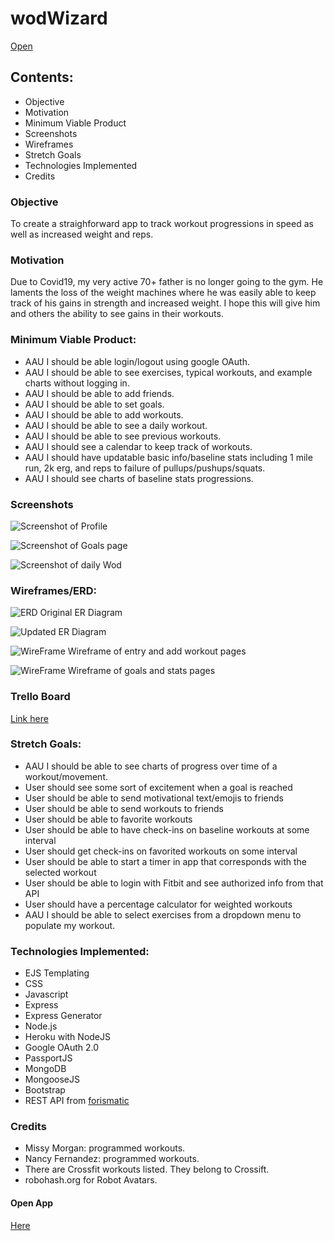 # wodWizard
[Open](https://wodwizard.herokuapp.com/)

## Contents:
* Objective
* Motivation
* Minimum Viable Product
* Screenshots
* Wireframes
* Stretch Goals
* Technologies Implemented
* Credits


### Objective
To create a straighforward app to track workout progressions in speed as well as increased weight and reps.

### Motivation
Due to Covid19, my very active 70+ father is no longer going to the gym. He laments the loss of the weight machines where he was easily able to keep track of his gains in strength and increased weight. I hope this will give him and others the ability to see gains in their workouts.

### Minimum Viable Product:
* AAU I should be able login/logout using google OAuth.
* AAU I should be able to see exercises, typical workouts, and example charts without logging in.
* AAU I should be able to add friends.
* AAU I should be able to set goals.
* AAU I should be able to add workouts.
* AAU I should be able to see a daily workout.
* AAU I should be able to see previous workouts.
* AAU I should see a calendar to keep track of workouts.
* AAU I should have updatable basic info/baseline stats including 1 mile run, 2k erg, and reps to failure of pullups/pushups/squats.
* AAU I should see charts of baseline stats progressions.


### Screenshots
![Screenshot of Profile](./public/images/profile.png)


![Screenshot of Goals page](./public/images/goals.png)

![Screenshot of daily Wod](./public/images/dailyWod.png)


### Wireframes/ERD:
![ERD](./public/resources/ERD-2.png)
Original ER Diagram


![Updated ER Diagram](./public/resources/ERD-2Updated.png)


![WireFrame](./public/resources/Wireframe2-Entry-Add-Workout.png)
Wireframe of entry and add workout pages


![WireFrame](./public/resources/Wireframe2-Todays-Workout-Stats.png)
Wireframe of goals and stats pages

### Trello Board
[Link here](https://trello.com/b/bADj8Iy1/wodwizard)

### Stretch Goals:
* AAU I should be able to see charts of progress over time of a workout/movement.
* User should see some sort of excitement when a goal is reached
* User should be able to send motivational text/emojis to friends
* User should be able to send workouts to friends
* User should be able to favorite workouts
* User should be able to have check-ins on baseline workouts at some interval
* User should get check-ins on favorited workouts on some interval
* User should be able to start a timer in app that corresponds with the selected workout
* User should be able to login with Fitbit and see authorized info from that API
* User should have a percentage calculator for weighted workouts
* AAU I should be able to select exercises from a dropdown menu to populate my workout.

### Technologies Implemented:
* EJS Templating
* CSS
* Javascript
* Express
* Express Generator
* Node.js
* Heroku with NodeJS
* Google OAuth 2.0
* PassportJS
* MongoDB
* MongooseJS
* Bootstrap
* REST API from [forismatic](https://forismatic.com/en/api/)

### Credits
* Missy Morgan: programmed workouts.
* Nancy Fernandez: programmed workouts.
* There are Crossfit workouts listed. They belong to Crossift.
* robohash.org for Robot Avatars.

#### Open App
[Here](https://wodwizard.herokuapp.com/)
